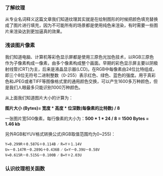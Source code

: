 ### 了解纹理

从专业名词释义这篇文章我们知道纹理其实就是在绘制图形的时候把颜色填充替换成了图片进行填充，因为不可能所有的场景都是使用纯色来渲染，有时需要一些图片来渲染达到更加逼真的效果。

### 浅谈图片像素

我们知道电脑、计算机等彩色显示屏都是使用三原色光加色技术，以RGB三原色作为子像素构成一像素，由多个像素构成整个画面。早期的彩色显示屏主要以阴极射线管(CRT)为主，后来是液晶显示器(LCD)。在RGB中每像素由24位比特组成，即三个8位无符号二进制整数（0-255）表示红色、绿色、蓝色的强度。用于真彩色和JPEG或者TIFF等图像格式里的通用颜色交换，可以产生1600多万种颜色，但是我们人眼最多只能识别1000万种颜色。

从上面我们知道图片大小的计算为：

**图片大小 (Bytes)= 宽度 * 高度 * 位深数(每像素的比特数) / 8**

一张图片宽500像素，每行像素的大小为：**500 * 1 * 24 / 8 = 1500 Bytes = 1.46 kb**



另外RGB和YUV格式转换公式(RGB取值范围均为0~255)：

```
Y=0.299R＋0.587G＋0.114B ⁄ R=Y＋1.14V
U=－0.147R－0.289G＋0.436B ⁄ G=Y－0.39U－0.58V
V=0.615R－0.515G－0.100B ⁄ B=Y＋2.03U
```



### 认识纹理相关函数

#### 